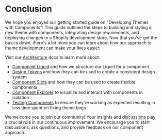 # Conclusion

We hope you enjoyed our getting started guide on "Developing Themes with Components"! This guide outlined the steps to building and styling a new theme with components, integrating design requirements, and deploying changes to a Shopify development store. Now that you've got the basics down, there's a lot more you can learn about how our approach to theme development can make your lives easier.

Visit our [Architecture](https://github.com/archetype-themes/devkit/tree/main/2.%20Architecture) docs to learn more about:

- [Component Liquid](https://github.com/archetype-themes/devkit/blob/main/2.%20Architecture/Component%20Liquid.md) and how we structure our Liquid for a component
- [Design Tokens](https://github.com/archetype-themes/devkit/blob/main/2.%20Architecture/Design%20Tokens.md) and how they can be used to create a consistent design system
- [Component Slots](https://github.com/archetype-themes/devkit/blob/main/2.%20Architecture/Component%20Slots.md) and how they can be used to create flexible components
- [Component Explorer](https://github.com/archetype-themes/devkit/blob/main/2.%20Architecture/Component%20Explorer.md) to visualize and interact with components in isolation
- [Testing Components](https://github.com/archetype-themes/devkit/blob/main/2.%20Architecture/Component%20Tests.md) to ensure they're working as expected resulting in less time spent on fixing theme bugs

We welcome you to join our community! Your insights and [discussions](https://github.com/archetype-themes/devkit/discussions) play a crucial role in our continuous improvement. We encourage you to start discussions, ask questions, and provide feedback on our component approach.
